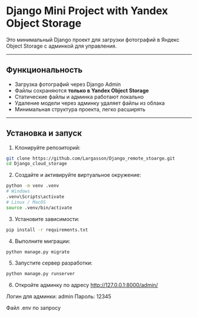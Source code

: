 # Django Mini Project with Yandex Object Storage

Это минимальный Django проект для загрузки фотографий в Яндекс Object Storage с админкой для управления.  

---

## Функциональность

- Загрузка фотографий через Django Admin
- Файлы сохраняются **только в Yandex Object Storage**
- Статические файлы и админка работают локально
- Удаление модели через админку удаляет файлы из облака
- Минимальная структура проекта, легко расширять

---

## Установка и запуск

1. Клонируйте репозиторий:

```bash
git clone https://github.com/Largasson/Django_remote_stoarge.git
cd Django_cloud_storage
```

2. Создайте и активируйте виртуальное окружение:
```bash
python -m venv .venv
# Windows
.venv\Scripts\activate
# Linux / MacOS
source .venv/bin/activate

```
3. Установите зависимости:
```bash
pip install -r requirements.txt

```
4. Выполните миграции:
```bash
python manage.py migrate        
```
5. Запустите сервер разработки:
```bash
python manage.py runserver
```
6. Откройте админку по адресу http://127.0.0.1:8000/admin/

Логин для админки: admin
Пароль: 12345

Файл .env по запросу
